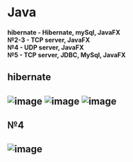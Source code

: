 # Java
<h4>
 hibernate - Hibernate, mySql, JavaFX<br>
 №2-3 - TCP server, JavaFX<br>
 №4 - UDP server, JavaFX<br>
 №5 - TCP server, JDBC, MySql, JavaFX<br>
 <h4>
<h2>hibernate<h2>

![image](https://user-images.githubusercontent.com/78970830/140295790-eacf60bc-2f98-412f-8652-48d00c4e9fe0.png)
![image](https://user-images.githubusercontent.com/78970830/140295823-36dfcba7-dd00-4090-b116-f415183f730e.png)
![image](https://user-images.githubusercontent.com/78970830/140295847-13292a5a-3d4f-496a-bc63-a79ecc4a3342.png)

<h2>№4<h2>

 ![image](https://user-images.githubusercontent.com/78970830/140296318-df65abdb-d8f7-42f8-910d-eaf94b341c3a.png)
